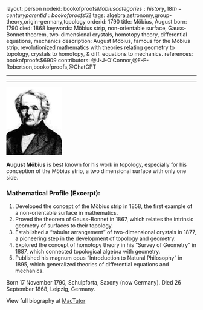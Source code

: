 layout: person
nodeid: bookofproofs$Mobius
categories: history,18th-century
parentid: bookofproofs$52
tags: algebra,astronomy,group-theory,origin-germany,topology
orderid: 1790
title: Möbius, August
born: 1790
died: 1868
keywords: Möbius strip, non-orientable surface, Gauss-Bonnet theorem, two-dimensional crystals, homotopy theory, differential equations, mechanics
description: August Möbius, famous for the Möbius strip, revolutionized mathematics with theories relating geometry to topology, crystals to homotopy, & diff. equations to mechanics.
references: bookofproofs$6909
contributors: @J-J-O'Connor,@E-F-Robertson,bookofproofs,@ChatGPT

---



---

![Mobius.jpg](https://github.com/bookofproofs/bookofproofs.github.io/blob/main/_sources/_assets/images/portraits/Mobius.jpg?raw=true)

**August Möbius** is best known for his work in topology, especially for his conception of the Möbius strip, a two dimensional surface with only one side.

### Mathematical Profile (Excerpt):
1. Developed the concept of the Möbius strip in 1858, the first example of a non-orientable surface in mathematics.
2. Proved the theorem of Gauss-Bonnet in 1867, which relates the intrinsic geometry of surfaces to their topology.
3. Established a “tabular arrangement” of two-dimensional crystals in 1877, a pioneering step in the development of topology and geometry.
4. Explored the concept of homotopy theory in his “Survey of Geometry” in 1887, which connected topological algebra with geometry.
5. Published his magnum opus “Introduction to Natural Philosophy” in 1895, which generalized theories of differential equations and mechanics.

Born 17 November 1790, Schulpforta, Saxony (now Germany). Died 26 September 1868, Leipzig, Germany.

View full biography at [MacTutor](https://mathshistory.st-andrews.ac.uk/Biographies/Mobius/)
